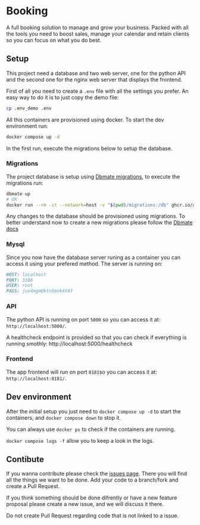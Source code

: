 # Booking
A full booking solution to manage and grow your business.
Packed with all the tools you need to boost sales, manage your calendar and
retain clients so you can focus on what you do best.

## Setup

This project need a database and two web server, one for the python API and the
second one for the nginx web server that displays the frontend.

First of all you need to create a `.env` file with all the settings you prefer.
An easy way to do it is to just copy the demo file:

```bash
cp .env_demo .env
```

All this containers are provisioned using docker. To start the dev environment
run:

```bash
docker compose up -d
```

In the first run, execute the migrations below to setup the database.

### Migrations

The project database is setup using
[Dbmate migrations](https://github.com/amacneil/dbmate), to execute the
migrations run:

```bash
dbmate up
# OR
docker run --rm -it --network=host -v "$(pwd)/migrations:/db" ghcr.io/amacneil/dbmate up
```

Any changes to the database should be provisioned using migrations. To
better understand now to create a new migrations please follow the 
[Dbmate docs](https://github.com/amacneil/dbmate/blob/main/README.md)

### Mysql

Since you now have the database server runing as a container you can access it
using your prefered method. The server is running on:

```markdown
HOST: localhost
PORT: 3306
USER: root
PASS: jux4mgm@ktn5mnk4YAT
```

### API

The python API is running on port `5000` so you can access it at:
`http://localhost:5000/`.

A healthcheck endpoint is provided so that you can check if everything is
running smothly: http://localhost:5000/healthcheck

### Frontend

The app frontend will run on port `8181`so you can access it at:
`http://localhost:8181/`.

## Dev environment

After the initial setup you just need to `docker compose up -d` to start the
containers, and `docker compose down` to stop it.

You can always use `docker ps` to check if the containers are running.

`docker compose logs -f` allow you to keep a look in the logs.

## Contibute

If you wanna contribute please check the [issues page](issues). There you will
find all the things we want to be done. Add your code to a branch/fork and
create a Pull Request.

If you think something should be done difrently or have a new feature proposal
please create a new issue, and we will discuss it there.

Do not create Pull Request regarding code that is not linked to a issue.